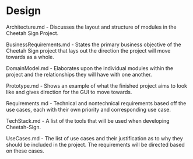 # Design

Architecture.md - Discusses the layout and structure of modules in the Cheetah Sign Project.

BusinessRequirements.md - States the primary business objective of the Cheetah Sign project that lays out the direction
the project will move towards as a whole.

DomainModel.md - Elaborates upon the individual modules within the project and the relationships they will have with
one another.

Prototype.md - Shows an example of what the finished project aims to look like and gives direction for the GUI to move
towards.

Requirements.md - Technical and nontechnical requirements based off the use cases, each with their own priority and
corresponding use case.

TechStack.md - A list of the tools that will be used when developing Cheetah-Sign.

UseCases.md - The list of use cases and their justification as to why they should be included in the project. The requirements
will be directed based on these cases.
